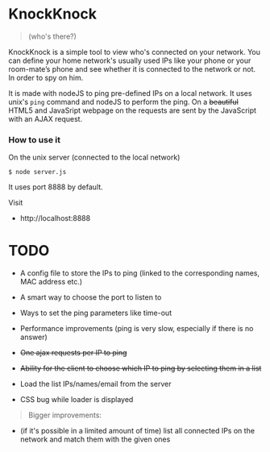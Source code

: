 # KnockKnock
> (who's there?)

KnockKnock is a simple tool to view who's connected on your network.
You can define your home network's usually used IPs like your phone or your room-mate’s phone and see
whether it is connected to the network or not. In order to spy on him.

It is made with nodeJS to ping pre-defined IPs on a local network.
It uses unix's `ping` command and nodeJS to perform the ping.
On a ~~beautiful~~ HTML5 and JavaSript webpage on the requests are sent by the JavaScript with an AJAX request.

### How to use it
On the unix server (connected to the local network)

    $ node server.js

It uses port 8888 by default.

Visit 
+ http://localhost:8888

# TODO

* A config file to store the IPs to ping (linked to the corresponding names, MAC address etc.)
* A smart way to choose the port to listen to
* Ways to set the ping parameters like time-out
* Performance improvements (ping is very slow, especially if there is no answer)

* ~~One ajax requests per IP to ping~~
* ~~Ability for the client to choose which IP to ping by selecting them in a list~~
* Load the list IPs/names/email from the server
* CSS bug while loader is displayed

> Bigger improvements:

* (if it's possible in a limited amount of time) list all connected IPs on the network and match them with the given ones
